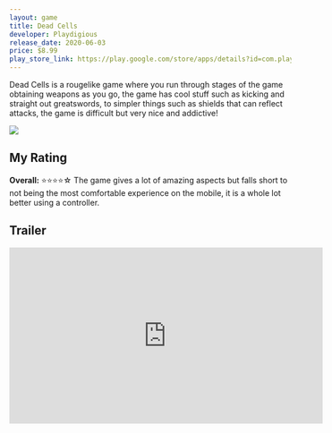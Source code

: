 ```yaml
---
layout: game
title: Dead Cells
developer: Playdigious
release_date: 2020-06-03
price: $8.99
play_store_link: https://play.google.com/store/apps/details?id=com.playdigious.deadcells.mobile&hl=en
---
```


<!-- Write your game description here. -->
Dead Cells is a rougelike game where you run through stages of the game obtaining weapons as you go, the game has cool stuff such as kicking and straight out greatswords, to simpler things such as shields that can reflect attacks, the game is difficult but very nice and addictive!
<!-- Add your image embeds here. Remember to place images in assets/images/ -->
<img src="{{ 'assets/images/deadcells_gameplay.webp' | relative_url }}" />

<!-- Optional: Add a rating section -->
## My Rating

**Overall:** ⭐⭐⭐⭐☆
The game gives a lot of amazing aspects but falls short to not being the most comfortable experience on the mobile, it is a whole lot better using a controller.
<!-- Optional: Add a trailer section -->
## Trailer

<iframe width="560" height="315" src="https://www.youtube.com/embed/fht3Xh30OlA?si=GOQ1Yp_l-WKDinba" title="YouTube video player" frameborder="0" allow="accelerometer; autoplay; clipboard-write; encrypted-media; gyroscope; picture-in-picture; web-share" referrerpolicy="strict-origin-when-cross-origin" allowfullscreen></iframe>